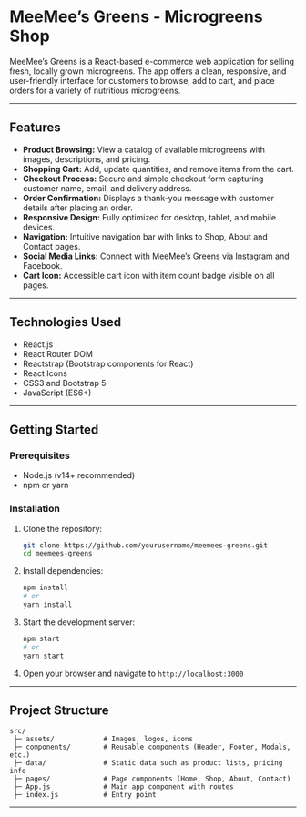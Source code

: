 
# MeeMee’s Greens - Microgreens Shop

MeeMee’s Greens is a React-based e-commerce web application for selling fresh, locally grown microgreens. The app offers a clean, responsive, and user-friendly interface for customers to browse, add to cart, and place orders for a variety of nutritious microgreens.

---

## Features

- **Product Browsing:** View a catalog of available microgreens with images, descriptions, and pricing.
- **Shopping Cart:** Add, update quantities, and remove items from the cart.
- **Checkout Process:** Secure and simple checkout form capturing customer name, email, and delivery address.
- **Order Confirmation:** Displays a thank-you message with customer details after placing an order.
- **Responsive Design:** Fully optimized for desktop, tablet, and mobile devices.
- **Navigation:** Intuitive navigation bar with links to Shop, About and Contact pages.
- **Social Media Links:** Connect with MeeMee’s Greens via Instagram and Facebook.
- **Cart Icon:** Accessible cart icon with item count badge visible on all pages.

---

## Technologies Used

- React.js
- React Router DOM
- Reactstrap (Bootstrap components for React)
- React Icons
- CSS3 and Bootstrap 5
- JavaScript (ES6+)

---

## Getting Started

### Prerequisites

- Node.js (v14+ recommended)
- npm or yarn

### Installation

1. Clone the repository:

   ```bash
   git clone https://github.com/yourusername/meemees-greens.git
   cd meemees-greens
   ```

2. Install dependencies:

   ```bash
   npm install
   # or
   yarn install
   ```

3. Start the development server:

   ```bash
   npm start
   # or
   yarn start
   ```

4. Open your browser and navigate to `http://localhost:3000`

---

## Project Structure

```
src/
 ├─ assets/            # Images, logos, icons
 ├─ components/        # Reusable components (Header, Footer, Modals, etc.)
 ├─ data/              # Static data such as product lists, pricing info
 ├─ pages/             # Page components (Home, Shop, About, Contact)
 ├─ App.js             # Main app component with routes
 ├─ index.js           # Entry point
```

---



